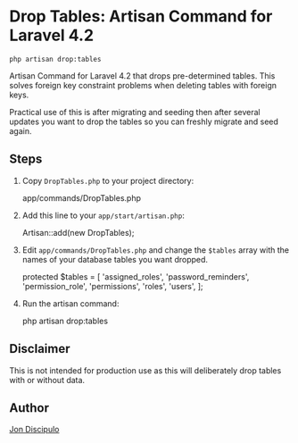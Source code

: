 Drop Tables: Artisan Command for Laravel 4.2
============================================


    php artisan drop:tables
    


Artisan Command for Laravel 4.2 that drops pre-determined tables. This solves foreign key constraint problems when deleting tables with foreign keys.

Practical use of this is after migrating and seeding then after several updates you want to drop the tables so you can freshly migrate and seed again.




## Steps

1. Copy `DropTables.php` to your project directory:

    app/commands/DropTables.php


2. Add this line to your `app/start/artisan.php`:

    Artisan::add(new DropTables);


3. Edit `app/commands/DropTables.php` and change the `$tables` array with the names of your database tables you want dropped.

    protected $tables = [
        'assigned_roles',
        'password_reminders',
        'permission_role',
        'permissions',
        'roles',
        'users',
    ];


4. Run the artisan command:

    php artisan drop:tables



    
## Disclaimer

This is not intended for production use as this will deliberately drop tables with or without data.




## Author

[Jon Discipulo](http://jondiscipulo.com/)


